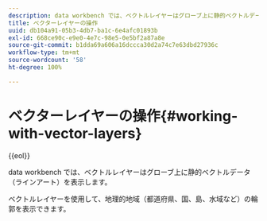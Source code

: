 ```yaml
---
description: data workbench では、ベクトルレイヤーはグローブ上に静的ベクトルデータ（ラインアート）を表示します。
title: ベクターレイヤーの操作
uuid: db104a91-05b3-4db7-ba1c-6e4afc01893b
exl-id: 668ce90c-e9e0-4e7c-98e5-0e5bf2a87a8e
source-git-commit: b1dda69a606a16dccca30d2a74c7e63dbd27936c
workflow-type: tm+mt
source-wordcount: '58'
ht-degree: 100%

---
```


# ベクターレイヤーの操作{#working-with-vector-layers}

{{eol}}

data workbench では、ベクトルレイヤーはグローブ上に静的ベクトルデータ（ラインアート）を表示します。

ベクトルレイヤーを使用して、地理的地域（都道府県、国、島、水域など）の輪郭を表示できます。

